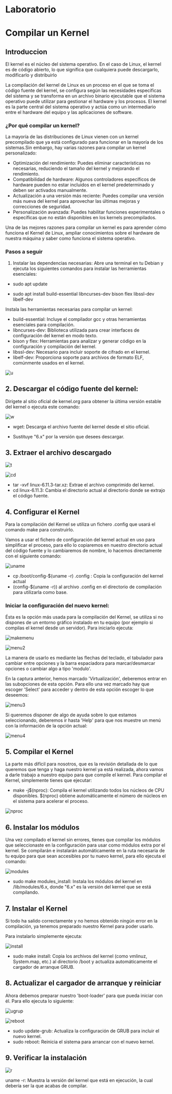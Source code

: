 # Laboratorio

# Compilar un Kernel

## Introduccion

El kernel es el núcleo del sistema operativo. En el caso de Linux, el kernel es de código abierto, lo que significa que cualquiera puede descargarlo, modificarlo y distribuirlo

La compilación del kernel de Linux es un proceso en el que se toma el código fuente del kernel, se configura según las necesidades específicas del sistema y se transforma en un archivo binario ejecutable que el sistema operativo puede utilizar para gestionar el hardware y los procesos. El kernel es la parte central del sistema operativo y actúa como un intermediario entre el hardware del equipo y las aplicaciones de software.

### ¿Por qué compilar un kernel?

La mayoría de las distribuciones de Linux vienen con un kernel precompilado que ya está configurado para funcionar en la mayoría de los sistemas.Sin embargo, hay varias razones para compilar un kernel personalizado:

- Optimización del rendimiento: Puedes eliminar características no necesarias, reduciendo el tamaño del kernel y mejorando el rendimiento.
- Compatibilidad de hardware: Algunos controladores específicos de hardware pueden no estar incluidos en el kernel predeterminado y deben ser activados manualmente.
- Actualización a una versión más reciente: Puedes compilar una versión más nueva del kernel para aprovechar las últimas mejoras y correcciones de seguridad.
- Personalización avanzada: Puedes habilitar funciones experimentales o específicas que no están disponibles en los kernels precompilados.

Una de las mejores razones para compilar un kernel es para aprender cómo funciona el Kernel de Linux, ampliar conocimientos sobre el hardware de nuestra máquina y saber como funciona el sistema operativo.

### Pasos a seguir

1. Instalar las dependencias necesarias: Abre una terminal en tu Debian y ejecuta los siguientes comandos para instalar las herramientas esenciales:

- sudo apt update

- sudo apt install build-essential libncurses-dev bison flex libssl-dev libelf-dev

Instala las herramientas necesarias para compilar un kernel:

- build-essential: Incluye el compilador gcc y otras herramientas esenciales para compilación.
- libncurses-dev: Biblioteca utilizada para crear interfaces de configuración del kernel en modo texto.
- bison y flex: Herramientas para analizar y generar código en la configuración y compilación del kernel.
- libssl-dev: Necesario para incluir soporte de cifrado en el kernel.
- libelf-dev: Proporciona soporte para archivos de formato ELF, comúnmente usados en el kernel.

![u](https://github.com/RaulRiCi/Sistemas_UnixLinux_Kernel/blob/main/Capturas/update.png?raw=true)

## 2. Descargar el código fuente del kernel:

Dirígete al sitio oficial de kernel.org para obtener la última versión estable del kernel o ejecuta este comando:

![w](https://github.com/RaulRiCi/Sistemas_UnixLinux_Kernel/blob/main/Capturas/wget.png?raw=true)

- wget: Descarga el archivo fuente del kernel desde el sitio oficial.

- Sustituye "6.x" por la versión que desees descargar.

## 3. Extraer el archivo descargado

![t](https://github.com/RaulRiCi/Sistemas_UnixLinux_Kernel/blob/main/Capturas/tar.png?raw=true)

![cd](https://github.com/RaulRiCi/Sistemas_UnixLinux_Kernel/blob/main/Capturas/cd.png?raw=true)

- tar -xvf linux-6.11.3-tar.xz: Extrae el archivo comprimido del kernel.
- cd linux-6.11.3: Cambia el directorio actual al directorio donde se extrajo el código fuente.

## 4. Configurar el Kernel

Para la compilación del Kernel se utiliza un fichero .config que usará el comando make para construirlo.

Vamos a usar el fichero de configuración del kernel actual en uso para simplificar el proceso, para ello lo copiaremos en nuestro directorio actual del código fuente y lo cambiaremos de nombre, lo hacemos directamente con el siguiente comando:

![uname](https://github.com/RaulRiCi/Sistemas_UnixLinux_Kernel/blob/main/Capturas/uname.png?raw=true)

- cp /boot/config-$(uname -r) .config : Copia la configuración del kernel actual
- (config-$(uname -r)) al archivo .config en el directorio de compilación para utilizarla como base.

### Iniciar la configuración del nuevo kernel:

Ésta es la opción más usada para la compilación del Kernel, se utiliza si no dispones de un entorno gráfico instalado en tu equipo (por ejemplo si compilas el kernel desde un servidor). Para iniciarlo ejecuta:

![makemenu](https://github.com/RaulRiCi/Sistemas_UnixLinux_Kernel/blob/main/Capturas/menu.png?raw=true)

![menu2](https://github.com/RaulRiCi/Sistemas_UnixLinux_Kernel/blob/main/Capturas/menu2.png?raw=true)

La manera de usarlo es mediante las flechas del teclado, el tabulador para cambiar entre opciones y la barra espaciadora para marcar/desmarcar opciones o cambiar algo a tipo 'modulo'.

En la captura anterior, hemos marcado 'Virtualización', deberemos entrar en las subopciones de esta opción. Para ello una vez marcado hay que escoger 'Select' para acceder y dentro de esta opción escoger lo que deseemos:

![menu3](https://github.com/RaulRiCi/Sistemas_UnixLinux_Kernel/blob/main/Capturas/menu3.png?raw=true)

Si queremos disponer de algo de ayuda sobre lo que estamos seleccionando, deberemos ir hasta 'Help' para que nos muestre un menú con la información de la opción actual:

![menu4](https://github.com/RaulRiCi/Sistemas_UnixLinux_Kernel/blob/main/Capturas/menu4.png?raw=true)

## 5. Compilar el Kernel

La parte más difícil para nosotros, que es la revisión detallada de lo que queremos que tenga y haga nuestro kernel ya está realizada, ahora vamos a darle trabajo a nuestro equipo para que compile el kernel.
Para compilar el Kernel, simplemente tienes que ejecutar:

- make -j$(nproc): Compila el kernel utilizando todos los núcleos de CPU disponibles. $(nproc) obtiene automáticamente el número de núcleos en el sistema para acelerar el proceso.

![nproc](https://github.com/RaulRiCi/Sistemas_UnixLinux_Kernel/blob/main/Capturas/nproc.png?raw=true)

## 6. Instalar los módulos

Una vez compilado el kernel sin errores, tienes que compilar los módulos que seleccionaste en la configuración para usar como módulos extra por el kernel.
Se compilarán e instalarán automáticamente en la ruta necesaria de tu equipo para que sean accesibles por tu nuevo kernel, para ello ejecuta el comando:

![modules](https://github.com/RaulRiCi/Sistemas_UnixLinux_Kernel/blob/main/Capturas/modules.png?raw=true)

- sudo make modules_install: Instala los módulos del kernel en /lib/modules/6.x, donde "6.x" es la versión del kernel que se está compilando.

## 7. Instalar el Kernel

Si todo ha salido correctamente y no hemos obtenido ningún error en la compilación, ya tenemos preparado nuestro Kernel para poder usarlo.

Para instalarlo simplemente ejecuta:

![install](https://github.com/RaulRiCi/Sistemas_UnixLinux_Kernel/blob/main/Capturas/install.png?raw=true)

- sudo make install: Copia los archivos del kernel (como vmlinuz, System.map, etc.) al directorio /boot y actualiza automáticamente el cargador de arranque GRUB.

## 8. Actualizar el cargador de arranque y reiniciar

Ahora debemos preparar nuestro 'boot-loader' para que pueda iniciar con él.
Para ello ejecuta lo siguiente:

![ugrup](https://github.com/RaulRiCi/Sistemas_UnixLinux_Kernel/blob/main/Capturas/updategrup.png?raw=true)

![reboot](https://github.com/RaulRiCi/Sistemas_UnixLinux_Kernel/blob/main/Capturas/reboot.png?raw=true)

- sudo update-grub: Actualiza la configuración de GRUB para incluir el nuevo kernel.
- sudo reboot: Reinicia el sistema para arrancar con el nuevo kernel.

## 9. Verificar la instalación

![r](https://github.com/RaulRiCi/Sistemas_UnixLinux_Kernel/blob/main/Capturas/r.png?raw=true)

uname -r: Muestra la versión del kernel que está en ejecución, la cual debería ser la que acabas de compilar.
